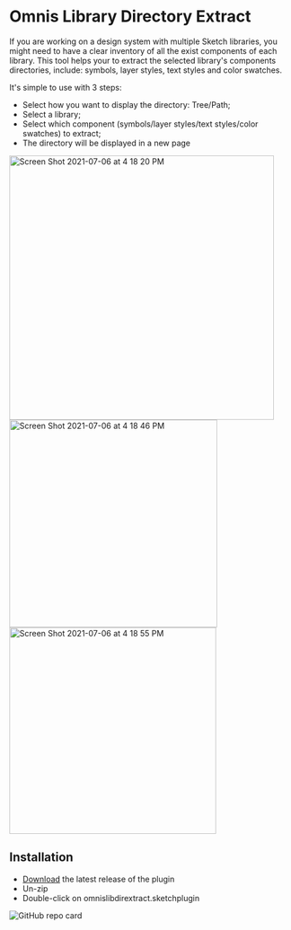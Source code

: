 # Omnis Library Directory Extract

If you are working on a design system with multiple Sketch libraries, you might need to have a clear inventory of all the exist components of each library. This tool helps your to extract the selected library's components directories, include: symbols, layer styles, text styles and color swatches.

It's simple to use with 3 steps: 

- Select how you want to display the directory: Tree/Path;
- Select a library;
- Select which component (symbols/layer styles/text styles/color swatches) to extract;
- The directory will be displayed in a new page

<img width="471" alt="Screen Shot 2021-07-06 at 4 18 20 PM" src="https://user-images.githubusercontent.com/32646194/124616064-13862e00-de76-11eb-9efa-77490a5a692b.png">

<img width="370" alt="Screen Shot 2021-07-06 at 4 18 46 PM" src="https://user-images.githubusercontent.com/32646194/124616012-0a955c80-de76-11eb-883c-fbdbcfa31f08.png">

<img width="368" alt="Screen Shot 2021-07-06 at 4 18 55 PM" src="https://user-images.githubusercontent.com/32646194/124616119-1bde6900-de76-11eb-80eb-5a6ca93d78c9.png">



## Installation

- [Download](../../releases/latest/download/omnislibdirextract.sketchplugin.zip) the latest release of the plugin
- Un-zip
- Double-click on omnislibdirextract.sketchplugin


![GitHub repo card](https://user-images.githubusercontent.com/32646194/124616455-5ea04100-de76-11eb-942f-82e5199f2d8c.png)
